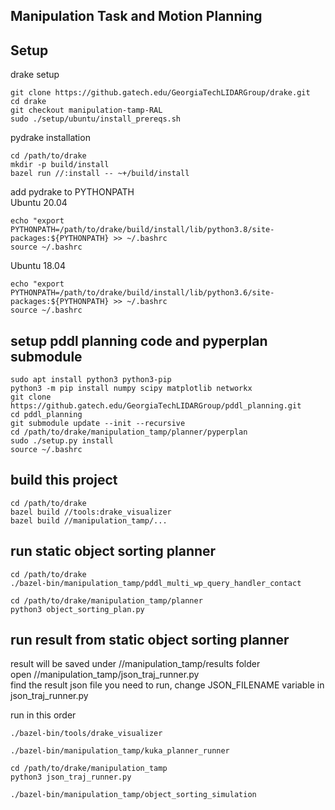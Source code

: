 ## Manipulation Task and Motion Planning

## Setup
drake setup
```
git clone https://github.gatech.edu/GeorgiaTechLIDARGroup/drake.git
cd drake
git checkout manipulation-tamp-RAL
sudo ./setup/ubuntu/install_prereqs.sh
```

pydrake installation
```
cd /path/to/drake
mkdir -p build/install
bazel run //:install -- ~+/build/install
```

add pydrake to PYTHONPATH<br />
Ubuntu 20.04
```
echo "export PYTHONPATH=/path/to/drake/build/install/lib/python3.8/site-packages:${PYTHONPATH} >> ~/.bashrc
source ~/.bashrc
```
Ubuntu 18.04
```
echo "export PYTHONPATH=/path/to/drake/build/install/lib/python3.6/site-packages:${PYTHONPATH} >> ~/.bashrc
source ~/.bashrc
```

## setup pddl planning code and pyperplan submodule
```
sudo apt install python3 python3-pip
python3 -m pip install numpy scipy matplotlib networkx
git clone https://github.gatech.edu/GeorgiaTechLIDARGroup/pddl_planning.git
cd pddl_planning
git submodule update --init --recursive
cd /path/to/drake/manipulation_tamp/planner/pyperplan
sudo ./setup.py install
source ~/.bashrc
```


## build this project
```
cd /path/to/drake
bazel build //tools:drake_visualizer
bazel build //manipulation_tamp/...
```

## run static object sorting planner
```
cd /path/to/drake
./bazel-bin/manipulation_tamp/pddl_multi_wp_query_handler_contact

cd /path/to/drake/manipulation_tamp/planner
python3 object_sorting_plan.py
```

## run result from static object sorting planner
result will be saved under //manipulation_tamp/results folder<br />
open //manipulation_tamp/json_traj_runner.py<br />
find the result json file you need to run, change JSON_FILENAME variable in json_traj_runner.py<br />

run in this order
```
./bazel-bin/tools/drake_visualizer

./bazel-bin/manipulation_tamp/kuka_planner_runner

cd /path/to/drake/manipulation_tamp
python3 json_traj_runner.py

./bazel-bin/manipulation_tamp/object_sorting_simulation
```